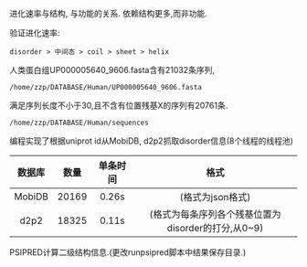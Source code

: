 进化速率与结构, 与功能的关系. 依赖结构更多,而非功能.

验证进化速率:

    disorder > 中间态 > coil > sheet > helix


人类蛋白组UP000005640_9606.fasta含有21032条序列,

```
/home/zzp/DATABASE/Human/UP000005640_9606.fasta
```

满足序列长度不小于30,且不含有位置残基X的序列有20761条.

```
/home/zzp/DATABASE/Human/sequences
```

编程实现了根据uniprot id从MobiDB, d2p2抓取disorder信息(8个线程的线程池)

|数据库|数量|单条时间|格式|
|:-:|:-:|:-:|:-:|
|MobiDB | 20169 |  0.26s |  (格式为json格式)|
|d2p2|    18325 |  0.11s |  (格式为每条序列各个残基位置为disorder的打分,从0~9)|

PSIPRED计算二级结构信息.(更改runpsipred脚本中结果保存目录.)

